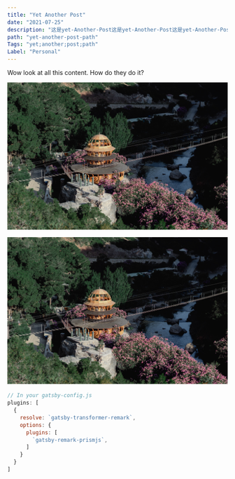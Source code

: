 ```yaml
---
title: "Yet Another Post"
date: "2021-07-25"
description: "这是yet-Another-Post这是yet-Another-Post这是yet-Another-Post这是yet-Another-Post这是yet-Another-Post这是yet-Another-Post这是yet-Another-Post这是yet-Another-Post这是yet-Another-Post这是yet-Another-Post这是yet-Another-Post"
path: "yet-another-post-path"
Tags: "yet;another;post;path"
Label: "Personal"
---
```


Wow look at all this content. How do they do it?

![GATSBY_EMPTY_ALT](./image3.jpg)

![GATSBY_EMPTY_ALT](./image3.jpg)

```javascript
// In your gatsby-config.js
plugins: [
  {
    resolve: `gatsby-transformer-remark`,
    options: {
      plugins: [
        `gatsby-remark-prismjs`,
      ]
    }
  }
]
```